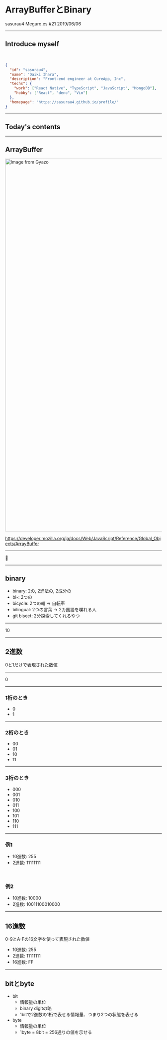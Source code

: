 # ArrayBufferとBinary

sasurau4
Meguro.es #21 2019/06/06

--- 

## Introduce myself

<br/>

```json
{
  "id": "sasurau4",
  "name": "Daiki Ihara",
  "description": "Front-end engineer at CureApp, Inc",
  "techs": {
    "work": ["React Native", "TypeScript", "JavaScript", "MongoDB"],
    "hobby": ["React", "deno", "Vim"]
  },
  "homepage": "https://sasurau4.github.io/profile/"
}
```

---

## Today's contents

<div>
<!-- contents -->
</div>

---

<!-- sectionTitle: What is Binary -->
## ArrayBuffer

<a href="https://gyazo.com/e6c6011cbd91045111a4d27a8a77f17a"><img src="https://i.gyazo.com/e6c6011cbd91045111a4d27a8a77f17a.png" alt="Image from Gyazo" width="1200"/></a>

https://developer.mozilla.org/ja/docs/Web/JavaScript/Reference/Global_Objects/ArrayBuffer

--- 

<span class="emoji">
🤔
</span>

---

## binary

- binary: 2の, 2進法の, 2成分の
- bi-: 2つの
- bicycle: 2つの輪 -> 自転車
- bilingual: 2つの言葉 -> 2カ国語を喋れる人
- git bisect: 2分探索してくれるやつ

---

<p class="big">10</p>

---

## 2進数

0と1だけで表現された数値

---

0

---

### 1桁のとき

- 0
- 1

---
### 2桁のとき

- 00
- 01
- 10
- 11

--- 
### 3桁のとき

- 000
- 001
- 010
- 011
- 100
- 101
- 110
- 111

---
### 例1

- 10進数: 255
- 2進数: 11111111

<br>

### 例2
- 10進数: 10000
- 2進数: 10011100010000

---

## 16進数

0-9とA-Fの16文字を使って表現された数値

- 10進数: 255
- 2進数: 11111111
- 16進数: FF

---

## bitとbyte

- bit
  - 情報量の単位
  - binary digitの略
  - 1bitで2進数の1桁で表せる情報量、つまり2つの状態を表せる
- byte
  - 情報量の単位
  - 1byte = 8bit = 256通りの値を示せる

## 
